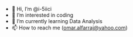 - 👋 Hi, I’m @i-5iici
- 👀 I’m interested in coding
- 🌱 I’m currently learning Data Analysis
- 📫 How to reach me (omar.alfarraj@yahoo.com)

<!---
i-5iici/i-5iici is a ✨ special ✨ repository because its `README.md` (this file) appears on your GitHub profile.
You can click the Preview link to take a look at your changes.
--->
